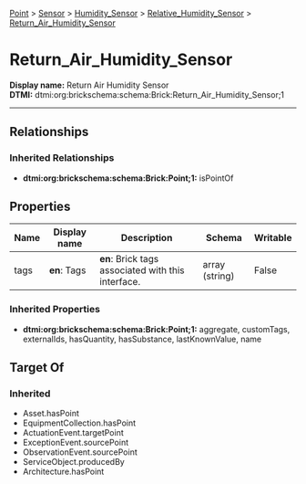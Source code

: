 [Point](../../../Point.md) > [Sensor](../../Sensor.md) > [Humidity_Sensor](../Humidity_Sensor.md) > [Relative_Humidity_Sensor](Relative_Humidity_Sensor.md) > [Return_Air_Humidity_Sensor](.)
# Return_Air_Humidity_Sensor

**Display name:** Return Air Humidity Sensor<br />
**DTMI:** dtmi:org:brickschema:schema:Brick:Return_Air_Humidity_Sensor;1

---
## Relationships
### Inherited Relationships
* **dtmi:org:brickschema:schema:Brick:Point;1:** isPointOf
## Properties
|Name|Display name|Description|Schema|Writable|
|-|-|-|-|-|
|tags|**en**: Tags|**en**: Brick tags associated with this interface.|array (string)|False|
### Inherited Properties
* **dtmi:org:brickschema:schema:Brick:Point;1:** aggregate, customTags, externalIds, hasQuantity, hasSubstance, lastKnownValue, name
## Target Of
### Inherited
* Asset.hasPoint
* EquipmentCollection.hasPoint
* ActuationEvent.targetPoint
* ExceptionEvent.sourcePoint
* ObservationEvent.sourcePoint
* ServiceObject.producedBy
* Architecture.hasPoint
